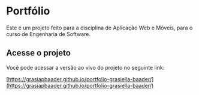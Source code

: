 # Portfólio

Este é um projeto feito para a disciplina de Aplicação Web e Móveis, para o curso de Engenharia de Software.

## Acesse o projeto

Você pode acessar a versão ao vivo do projeto no seguinte link:

[https://grasiapbaader.github.io/portfolio-grasiella-baader/](https://grasiapbaader.github.io/portfolio-grasiella-baader/)
